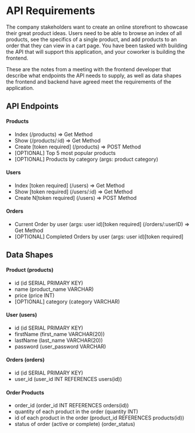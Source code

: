 # API Requirements
The company stakeholders want to create an online storefront to showcase their great product ideas. Users need to be able to browse an index of all products, see the specifics of a single product, and add products to an order that they can view in a cart page. You have been tasked with building the API that will support this application, and your coworker is building the frontend.

These are the notes from a meeting with the frontend developer that describe what endpoints the API needs to supply, as well as data shapes the frontend and backend have agreed meet the requirements of the application. 

## API Endpoints
#### Products
- Index                        (/products)      => Get Method
- Show                         (/products/:id)  => Get Method
- Create [token required]      (/products)      => POST Method
- [OPTIONAL] Top 5 most popular products 
- [OPTIONAL] Products by category (args: product category)

#### Users
- Index [token required]        (/users)        => Get Method
- Show [token required]         (/users/:id)    => Get Method
- Create N[token required]      (/users)        => POST Method

#### Orders
- Current Order by user (args: user id)[token required]     (/orders/:userID)       => Get Method
- [OPTIONAL] Completed Orders by user (args: user id)[token required]

## Data Shapes
#### Product            (products)
-  id                   (id SERIAL PRIMARY KEY)       
- name                  (product_name VARCHAR)
- price                 (price INT)
- [OPTIONAL] category   (category VARCHAR)

#### User               (users)
- id                    (id SERIAL PRIMARY KEY)
- firstName             (first_name VARCHAR(20))
- lastName              (last_name VARCHAR(20))
- password              (user_password VARCHAR)

#### Orders                                      (orders)
- id                                             (id SERIAL PRIMARY KEY)
- user_id                                        (user_id INT REFERENCES users(id))

#### Order Products
- order_id                                       (order_id INT REFERENCES orders(id))
- quantity of each product in the order          (quantity INT)
- id of each product in the order                (product_id REFERENCES products(id))
- status of order (active or complete)           (order_status)

